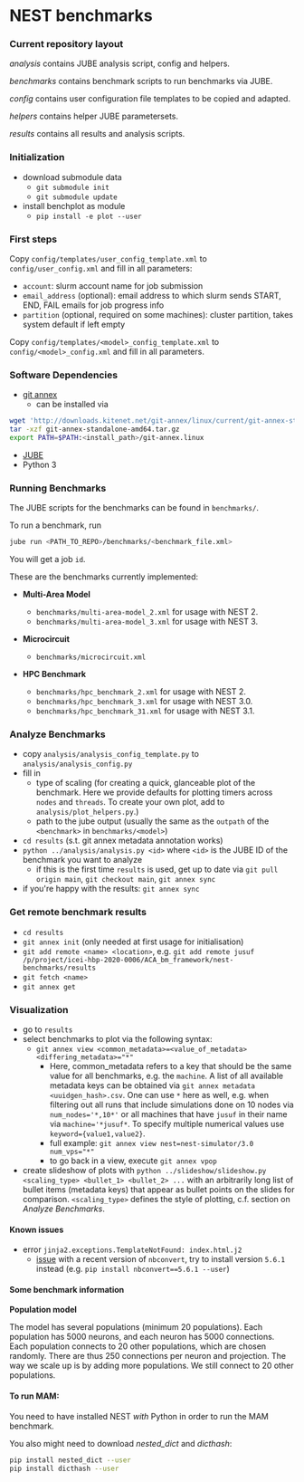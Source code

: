 # NEST benchmarks

### Current repository layout

*analysis* contains JUBE analysis script, config and helpers.

*benchmarks* contains benchmark scripts to run benchmarks via JUBE.

*config* contains user configuration file templates to be copied and adapted. 

*helpers* contains helper JUBE parametersets.

*results* contains all results and analysis scripts.


### Initialization

- download submodule data
  + `git submodule init`
  + `git submodule update`
- install benchplot as module
  + `pip install -e plot --user`

### First steps

Copy `config/templates/user_config_template.xml` to `config/user_config.xml` and fill in all parameters:
  - `account`: slurm account name for job submission
  - `email_address` (optional): email address to which slurm sends START, END, FAIL emails for job progress info
  - `partition` (optional, required on some machines): cluster partition, takes system default if left empty 

Copy `config/templates/<model>_config_template.xml` to `config/<model>_config.xml` and fill in all parameters.


### Software Dependencies

- [git annex](https://git-annex.branchable.com)
  + can be installed via 
```bash
wget 'http://downloads.kitenet.net/git-annex/linux/current/git-annex-standalone-amd64.tar.gz'
tar -xzf git-annex-standalone-amd64.tar.gz
export PATH=$PATH:<install_path>/git-annex.linux
```
- [JUBE](https://www.fz-juelich.de/ias/jsc/EN/Expertise/Support/Software/JUBE/_node.html)
- Python 3


### Running Benchmarks

The JUBE scripts for the benchmarks can be found in `benchmarks/`.

To run a benchmark, run

```bash
jube run <PATH_TO_REPO>/benchmarks/<benchmark_file.xml>
```

You will get a job `id`.

These are the benchmarks currently implemented:

- **Multi-Area Model**

  - `benchmarks/multi-area-model_2.xml` for usage with NEST 2.
  - `benchmarks/multi-area-model_3.xml` for usage with NEST 3.

- **Microcircuit**

  - `benchmarks/microcircuit.xml`

- **HPC Benchmark**

  - `benchmarks/hpc_benchmark_2.xml` for usage with NEST 2.
  - `benchmarks/hpc_benchmark_3.xml` for usage with NEST 3.0.
  - `benchmarks/hpc_benchmark_31.xml` for usage with NEST 3.1.

### Analyze Benchmarks

- copy `analysis/analysis_config_template.py` to `analysis/analysis_config.py`
- fill in
  + type of scaling (for creating a quick, glanceable plot of the benchmark. Here we provide defaults for plotting timers across `nodes` and `threads`. To create your own plot, add to `analysis/plot_helpers.py`.)
  + path to the jube output (usually the same as the `outpath` of the `<benchmark>` in `benchmarks/<model>`)
- `cd results` (s.t. git annex metadata annotation works)
- `python ../analysis/analysis.py <id>` where `<id>` is the JUBE ID of the benchmark you want to analyze
  + if this is the first time `results` is used, get up to date via `git pull origin main`, `git checkout main`, `git annex sync`
- if you're happy with the results: `git annex sync`

### Get remote benchmark results
- `cd results`
- `git annex init` (only needed at first usage for initialisation)
- `git add remote <name> <location>`, e.g. `git add remote jusuf /p/project/icei-hbp-2020-0006/ACA_bm_framework/nest-benchmarks/results`
- `git fetch <name>`
- `git annex get`

### Visualization

- go to `results`
- select benchmarks to plot via the following syntax:
  + `git annex view <common_metadata>=<value_of_metadata> <differing_metadata>="*"`
    * Here, common_metadata refers to a key that should be the same value for all benchmarks, e.g. the `machine`. A list of all available metadata keys can be obtained via `git annex metadata <uuidgen_hash>.csv`. One can use `*` here as well, e.g. when filtering out all runs that include simulations done on 10 nodes via `num_nodes='*,10*'` or all machines that have `jusuf` in their name via `machine='*jusuf*`. To specify multiple numerical values use `keyword={value1,value2}`.
    * full example: `git annex view nest=nest-simulator/3.0 num_vps="*"`
    * to go back in a view, execute `git annex vpop`
- create slideshow of plots with `python ../slideshow/slideshow.py <scaling_type> <bullet_1> <bullet_2> ...` with an arbitrarily long list of bullet items (metadata keys) that appear as bullet points on the slides for comparison. `<scaling_type>` defines the style of plotting, c.f. section on _Analyze Benchmarks_.

#### Known issues
- error `jinja2.exceptions.TemplateNotFound: index.html.j2`
  + [issue](https://github.com/jupyter/nbconvert/issues/1394) with a recent version of `nbconvert`, try to install version `5.6.1` instead (e.g. `pip install nbconvert==5.6.1 --user`)


#### Some benchmark information

**Population model**

The model has several populations (minimum 20 populations). Each population has 5000 neurons, and each neuron has 5000 connections. Each population connects to 20 other populations, which are chosen randomly. There are thus 250 connections per neuron and projection. The way we scale up is by adding more populations. We still connect to 20 other populations.

#### To run MAM:

You need to have installed NEST *with* Python in order to run the MAM benchmark.

You also might need to download *nested_dict* and *dicthash*:

```bash
pip install nested_dict --user
pip install dicthash --user
```
















